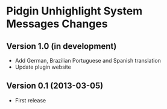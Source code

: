 # Pidgin Unhighlight System Messages Changes

## Version 1.0 (in development)
- Add German, Brazilian Portuguese and Spanish translation
- Update plugin website

## Version 0.1 (2013-03-05)
- First release
